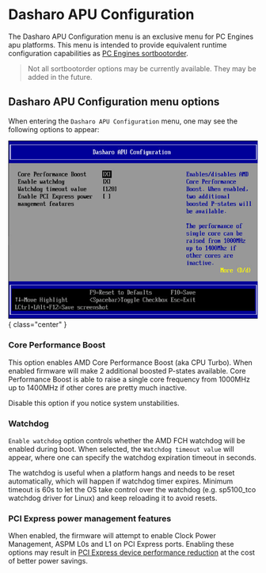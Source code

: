 # Dasharo APU Configuration

The Dasharo APU Configuration menu is an exclusive menu for PC Engines apu
platforms. This menu is intended to provide equivalent runtime configuration
capabilities as [PC Engines sortbootorder](https://github.com/pcengines/sortbootorder).

> Not all sortbootorder options may be currently available. They may be added
> in the future.

## Dasharo APU Configuration menu options

When entering the `Dasharo APU Configuration` menu, one may see the
following options to appear:

![](/images/menus/apu_config.jpeg){ class="center" }

### Core Performance Boost

This option enables AMD Core Performance Boost (aka CPU Turbo). When enabled
firmware will make 2 additional boosted P-states available. Core Performance
Boost is able to raise a single core frequency from 1000MHz up to 1400MHz if
other cores are pretty much inactive.

Disable this option if you notice system unstabilities.

### Watchdog

`Enable watchdog` option controls whether the AMD FCH watchdog will be enabled
during boot. When selected, the `Watchdog timeout value` will appear, where
one can specify the watchdog expiration timeout in seconds.

The watchdog is useful when a platform hangs and needs to be reset
automatically, which will happen if watchdog timer expires. Minimum timeout is
60s to let the OS take control over the watchdog (e.g. sp5100_tco watchdog
driver for Linux) and keep reloading it to avoid resets.

### PCI Express power management features

When enabled, the firmware will attempt to enable Clock Power Management, ASPM
L0s and L1 on PCI Express ports. Enabling these options may result in [PCI
Express device performance
reduction](https://github.com/pcengines/coreboot/issues/387) at the cost of
better power savings.
